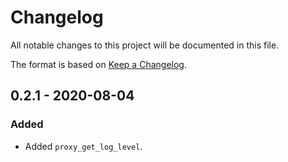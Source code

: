 # Changelog

All notable changes to this project will be documented in this file.

The format is based on [Keep a Changelog](https://keepachangelog.com/en/1.0.0/).

## 0.2.1 - 2020-08-04

### Added

- Added `proxy_get_log_level`.
